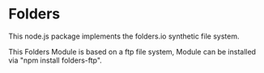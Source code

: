 Folders
=============

This node.js package implements the folders.io synthetic file system.

This Folders Module is based on a ftp file system,
Module can be installed via "npm install folders-ftp".
